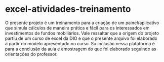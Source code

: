 # excel-atividades-treinamento
O presente projeto é um treinamento para a criação de um painel/aplicativo que simula cálculos de maneira prática e fácil para os interessados em investimentos de fundos mobiliários. 
Vale ressaltar que a origem do projeto partiu de um curso de excel da DIO e que o presente arquivo foi elaborado a partir do modelo apresentado no curso. Su inclusão nessa plataforma é para a conclusão da aula e amostragem do que foi elaborado seguindo as orientações do professor.
